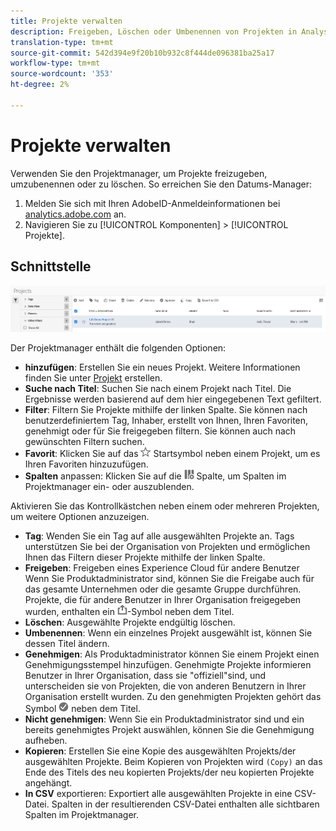 ```yaml
---
title: Projekte verwalten
description: Freigeben, Löschen oder Umbenennen von Projekten in Analysis Workspace.
translation-type: tm+mt
source-git-commit: 542d394e9f20b10b932c8f444de096381ba25a17
workflow-type: tm+mt
source-wordcount: '353'
ht-degree: 2%

---
```



# Projekte verwalten

Verwenden Sie den Projektmanager, um Projekte freizugeben, umzubenennen oder zu löschen. So erreichen Sie den Datums-Manager:

1. Melden Sie sich mit Ihren AdobeID-Anmeldeinformationen bei [analytics.adobe.com](https://analytics.adobe.com) an.
1. Navigieren Sie zu [!UICONTROL Komponenten] > [!UICONTROL Projekte].

## Schnittstelle

![Benutzeroberfläche](../assets/project-ui.png)

Der Projektmanager enthält die folgenden Optionen:

* **hinzufügen**: Erstellen Sie ein neues Projekt. Weitere Informationen finden Sie unter [Projekt](create.md) erstellen.
* **Suche nach Titel**: Suchen Sie nach einem Projekt nach Titel. Die Ergebnisse werden basierend auf dem hier eingegebenen Text gefiltert.
* **Filter**: Filtern Sie Projekte mithilfe der linken Spalte. Sie können nach benutzerdefiniertem Tag, Inhaber, erstellt von Ihnen, Ihren Favoriten, genehmigt oder für Sie freigegeben filtern. Sie können auch nach gewünschten Filtern suchen.
* **Favorit**: Klicken Sie auf das  ![](../assets/star.png) Startsymbol neben einem Projekt, um es Ihren Favoriten hinzuzufügen.
* **Spalten** anpassen: Klicken Sie auf die  ![](../assets/columns.png) Spalte, um Spalten im Projektmanager ein- oder auszublenden.

Aktivieren Sie das Kontrollkästchen neben einem oder mehreren Projekten, um weitere Optionen anzuzeigen.

* **Tag**: Wenden Sie ein Tag auf alle ausgewählten Projekte an. Tags unterstützen Sie bei der Organisation von Projekten und ermöglichen Ihnen das Filtern dieser Projekte mithilfe der linken Spalte.
* **Freigeben**: Freigeben eines Experience Cloud für andere Benutzer Wenn Sie Produktadministrator sind, können Sie die Freigabe auch für das gesamte Unternehmen oder die gesamte Gruppe durchführen. Projekte, die für andere Benutzer in Ihrer Organisation freigegeben wurden, enthalten ein ![shared](../assets/shared.png)-Symbol neben dem Titel.
* **Löschen**: Ausgewählte Projekte endgültig löschen.
* **Umbenennen**: Wenn ein einzelnes Projekt ausgewählt ist, können Sie dessen Titel ändern.
* **Genehmigen**: Als Produktadministrator können Sie einem Projekt einen Genehmigungsstempel hinzufügen. Genehmigte Projekte informieren Benutzer in Ihrer Organisation, dass sie &quot;offiziell&quot;sind, und unterscheiden sie von Projekten, die von anderen Benutzern in Ihrer Organisation erstellt wurden. Zu den genehmigten Projekten gehört das Symbol ![Genehmigt](../assets/approved.png) neben dem Titel.
* **Nicht genehmigen**: Wenn Sie ein Produktadministrator sind und ein bereits genehmigtes Projekt auswählen, können Sie die Genehmigung aufheben.
* **Kopieren**: Erstellen Sie eine Kopie des ausgewählten Projekts/der ausgewählten Projekte. Beim Kopieren von Projekten wird `(Copy)` an das Ende des Titels des neu kopierten Projekts/der neu kopierten Projekte angehängt.
* **In CSV** exportieren: Exportiert alle ausgewählten Projekte in eine CSV-Datei. Spalten in der resultierenden CSV-Datei enthalten alle sichtbaren Spalten im Projektmanager.
